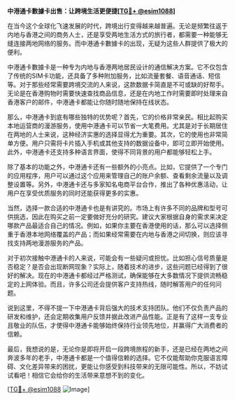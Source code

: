 **中港通卡數據卡出售：让跨境生活更便捷[[TG💪+ @esim1088](https://t.me/s/esim1088)]**

在当今这个全球化飞速发展的时代，跨境出行变得越来越普遍。无论是频繁往返于内地与香港之间的商务人士，还是享受两地生活方式的旅行者，都需要一种能够无缝连接两地网络的服务。而中港通卡數據卡的出现，无疑为这些人群提供了极大的便利。

中港通卡數據卡是一种专为内地与香港两地居民设计的通信解决方案。它不仅包含了传统的SIM卡功能，还具备了多种附加服务，比如流量套餐、语音通话、短信等。对于那些经常需要跨境交流的人来说，这款数据卡简直是不可或缺的好帮手。无论是在香港购物时需要快速查找商品信息，还是在内地工作时需要即时处理来自香港客户的邮件，中港通卡都能让你随时随地保持在线状态。

那么，中港通卡到底有哪些独特的优势呢？首先，它的价格非常亲民。相比起购买本地运营商的漫游服务，使用中港通卡可以节省一大笔费用。尤其是对于长期居住在两地的人士来说，这种经济实惠的选择显得尤为重要。其次，它的使用也非常简单方便。用户只需将卡片插入手机或其他支持的数据设备中，即可立即开始使用。此外，中港通卡还支持多种语言界面，使得不同背景的用户都能够轻松上手。

除了基本的功能之外，中港通卡还有一些额外的小亮点。比如，它提供了一个专门的应用程序，用户可以通过这个应用来管理自己的账户余额、查看剩余流量以及调整设置等。另外，中港通卡还与多家知名电商平台合作，推出了各种优惠活动，让用户在享受优质服务的同时还能获得更多的实惠。

当然，选择一款合适的中港通卡也是有讲究的。市场上有许多不同的品牌和型号可供挑选，因此在购买之前一定要做好充分的研究。建议大家根据自身的需求来决定哪款产品最适合自己的情况。例如，如果你主要在香港使用的话，那么可以选择侧重于香港本地网络覆盖的产品；而如果经常需要在内地与香港之间切换，则应该寻找支持两地漫游服务的产品。

对于初次接触中港通卡的人来说，可能会有一些疑问或担忧。比如担心信号质量是否稳定？是否会出现断网现象？实际上，随着技术的进步，这些问题已经得到了很好的解决。现在的中港通卡都经过严格测试，确保能够在大多数情况下提供流畅稳定的上网体验。而且，许多公司还会提供客户支持热线，随时解答用户的任何问题。

说到这里，不得不提一下中港通卡背后强大的技术支持团队。他们不仅负责产品的研发和维护，还会定期收集用户反馈并据此改进产品性能。正是有了这样一支专业且敬业的队伍，才使得中港通卡能够始终保持行业领先地位，并赢得广大消费者的信赖。

最后，我想说的是，无论你是即将开启一段跨境旅程的新手，还是已经在两地之间奔波多年的老手，中港通卡都是一个值得信赖的选择。它不仅能帮助你克服语言障碍、文化差异带来的困扰，更能让你感受到科技带来的无限可能性。所以，不妨试试看吧！相信它会给你的生活带来意想不到的变化。

[[TG💪+ @esim1088](https://t.me/s/esim1088) ![Image](https://i.postimg.cc/4NQfJmqS/Snipaste-2025-05-13-00-14-12.png)]